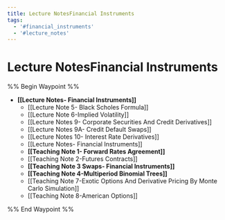 ```yaml
---
title: Lecture NotesFinancial Instruments
tags:
  - '#financial_instruments'
  - '#lecture_notes'
---
```

# Lecture NotesFinancial Instruments

%% Begin Waypoint %%
- **[[Lecture Notes- Financial Instruments]]**
	- [[Lecture Note 5- Black Scholes Formula]]
	- [[Lecture Note 6-Implied Volatility]]
	- [[Lecture Notes 9- Corporate Securities And Credit Derivatives]]
	- [[Lecture Notes 9A- Credit Default Swaps]]
	- [[Lecture Notes 10- Interest Rate Derivatives]]
	- [[Lecture Notes- Financial Instruments]]
	- **[[Teaching Note 1- Forward Rates Agreement]]**
	- [[Teaching Note 2-Futures Contracts]]
	- **[[Teaching Note 3 Swaps- Financial Instruments]]**
	- **[[Teaching Note 4-Multiperiod Binomial Trees]]**
	- [[Teaching Note 7-Exotic Options And Derivative Pricing By Monte Carlo Simulation]]
	- [[Teaching Note 8-American Options]]

%% End Waypoint %%
